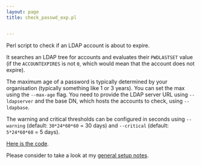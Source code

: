 ```yaml
---
layout: page
title: check_passwd_exp.pl


---
```


Perl script to check if an LDAP account is about to expire.

It searches an LDAP tree for accounts and evaluates their `PWDLASTSET` value (if the `ACCOUNTEXPIRES` is not `0`, which would mean that the account does not expire).

The maximum age of a password is typically determined by your organisation (typically something like 1 or 3 years). You can set the max using the `--max-age` flag.
You need to provide the LDAP server URL using `--ldapserver` and the base DN, which hosts the accounts to check, using `--ldapbase`.


The warning and critical thresholds can be configured in seconds using `--warning` (default: `30*24*60*60` = 30 days) and `--critical` (default: `5*24*60*60` = 5 days).




<a href='/assets/resources/stuff/monitoring/check_reboot.sh'>Here is the code</a>.

Please consider to take a look at my [general setup notes](/software/nagios/plugin-setup-notes/).
